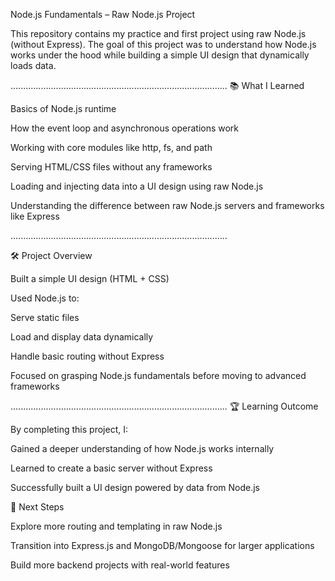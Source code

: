 Node.js Fundamentals – Raw Node.js Project

This repository contains my practice and first project using raw Node.js (without Express).
The goal of this project was to understand how Node.js works under the hood while building a simple UI design that dynamically loads data.

......................................................................................
📚 What I Learned

Basics of Node.js runtime

How the event loop and asynchronous operations work

Working with core modules like http, fs, and path

Serving HTML/CSS files without any frameworks

Loading and injecting data into a UI design using raw Node.js

Understanding the difference between raw Node.js servers and frameworks like Express

......................................................................................

🛠️ Project Overview

Built a simple UI design (HTML + CSS)

Used Node.js to:

Serve static files

Load and display data dynamically

Handle basic routing without Express

Focused on grasping Node.js fundamentals before moving to advanced frameworks

......................................................................................
🏆 Learning Outcome

By completing this project, I:

Gained a deeper understanding of how Node.js works internally

Learned to create a basic server without Express

Successfully built a UI design powered by data from Node.js

📌 Next Steps

Explore more routing and templating in raw Node.js

Transition into Express.js and MongoDB/Mongoose for larger applications

Build more backend projects with real-world features
